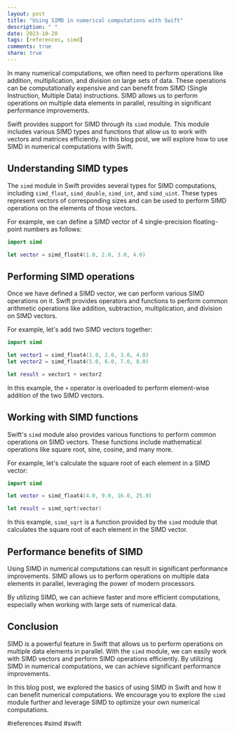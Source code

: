 ```yaml
---
layout: post
title: "Using SIMD in numerical computations with Swift"
description: " "
date: 2023-10-20
tags: [references, simd]
comments: true
share: true
---
```


In many numerical computations, we often need to perform operations like addition, multiplication, and division on large sets of data. These operations can be computationally expensive and can benefit from SIMD (Single Instruction, Multiple Data) instructions. SIMD allows us to perform operations on multiple data elements in parallel, resulting in significant performance improvements.

Swift provides support for SIMD through its `simd` module. This module includes various SIMD types and functions that allow us to work with vectors and matrices efficiently. In this blog post, we will explore how to use SIMD in numerical computations with Swift.

## Understanding SIMD types

The `simd` module in Swift provides several types for SIMD computations, including `simd_float`, `simd_double`, `simd_int`, and `simd_uint`. These types represent vectors of corresponding sizes and can be used to perform SIMD operations on the elements of those vectors.

For example, we can define a SIMD vector of 4 single-precision floating-point numbers as follows:

```swift
import simd

let vector = simd_float4(1.0, 2.0, 3.0, 4.0)
```

## Performing SIMD operations

Once we have defined a SIMD vector, we can perform various SIMD operations on it. Swift provides operators and functions to perform common arithmetic operations like addition, subtraction, multiplication, and division on SIMD vectors.

For example, let's add two SIMD vectors together:

```swift
import simd

let vector1 = simd_float4(1.0, 2.0, 3.0, 4.0)
let vector2 = simd_float4(5.0, 6.0, 7.0, 8.0)

let result = vector1 + vector2
```

In this example, the `+` operator is overloaded to perform element-wise addition of the two SIMD vectors.

## Working with SIMD functions

Swift's `simd` module also provides various functions to perform common operations on SIMD vectors. These functions include mathematical operations like square root, sine, cosine, and many more.

For example, let's calculate the square root of each element in a SIMD vector:

```swift
import simd

let vector = simd_float4(4.0, 9.0, 16.0, 25.0)

let result = simd_sqrt(vector)
```

In this example, `simd_sqrt` is a function provided by the `simd` module that calculates the square root of each element in the SIMD vector.

## Performance benefits of SIMD

Using SIMD in numerical computations can result in significant performance improvements. SIMD allows us to perform operations on multiple data elements in parallel, leveraging the power of modern processors.

By utilizing SIMD, we can achieve faster and more efficient computations, especially when working with large sets of numerical data.

## Conclusion

SIMD is a powerful feature in Swift that allows us to perform operations on multiple data elements in parallel. With the `simd` module, we can easily work with SIMD vectors and perform SIMD operations efficiently. By utilizing SIMD in numerical computations, we can achieve significant performance improvements.

In this blog post, we explored the basics of using SIMD in Swift and how it can benefit numerical computations. We encourage you to explore the `simd` module further and leverage SIMD to optimize your own numerical computations.

#references #simd #swift